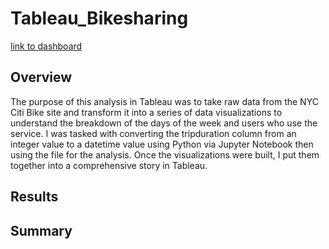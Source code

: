 # Tableau_Bikesharing

[link to dashboard](https://public.tableau.com/profile/jason.toledo#!/vizhome/NYCCitiBikeAnalysis_16024527261300/NYCCitiBikeStory?publish=yes "Link to Dashboard")

## Overview

The purpose of this analysis in Tableau was to take raw data from the NYC Citi Bike site and transform it into a series of data visualizations to understand the breakdown of the days of the week and users who use the service. I was tasked with converting the tripduration column from an integer value to a datetime value using Python via Jupyter Notebook then using the file for the analysis. Once the visualizations were built, I put them together into a comprehensive story in Tableau.


## Results



## Summary
